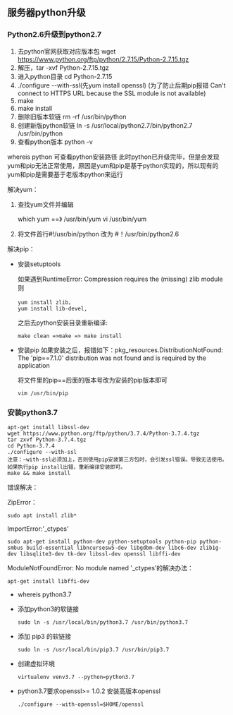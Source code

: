 ## 服务器python升级
### Python2.6升级到python2.7

1. 去python官网获取对应版本包
wget https://www.python.org/ftp/python/2.7.15/Python-2.7.15.tgz
2. 解压，tar -xvf  Python-2.7.15.tgz
3. 进入python目录 cd Python-2.7.15
4. ./configure --with-ssl(先yum install openssl)
(为了防止后期pip报错
Can’t connect to HTTPS URL because the SSL module is not available)
5. make
6. make install
7. 删除旧版本软链 rm -rf /usr/bin/python
8. 创建新版python软链 ln -s /usr/local/python2.7/bin/python2.7 /usr/bin/python
9. 查看python版本 python -v

whereis python 可查看python安装路径
此时python已升级完毕，但是会发现yum和pip无法正常使用，原因是yum和pip是基于python实现的，所以现有的yum和pip是需要基于老版本python来运行

解决yum：
1. 查找yum文件并编辑
 
     which yum  ==》 /usr/bin/yum
     vi /usr/bin/yum 
2. 将文件首行#!/usr/bin/python 改为 #！/usr/bin/python2.6

解决pip：
- 安装setuptools

    如果遇到RuntimeError: Compression requires the (missing) zlib module
则 
        
      yum install zlib， 
      yum install lib-devel,
    之后去python安装目录重新编译:
        
      make clean =>make => make install
-  安装pip
如果安装之后，报错如下：pkg_resources.DistributionNotFound: The 'pip==7.1.0' distribution was not found and is required by the application

    将文件里的pip==后面的版本号改为安装的pip版本即可
        
       vim /usr/bin/pip 


### 安装python3.7
    apt-get install libssl-dev
    wget https://www.python.org/ftp/python/3.7.4/Python-3.7.4.tgz
    tar zxvf Python-3.7.4.tgz
    cd Python-3.7.4
    ./configure --with-ssl 
    注意：–with-ssl必须加上，否则使用pip安装第三方包时，会引发ssl错误。导致无法使用。如果执行pip install出错，重新编译安装即可。
    make && make install
错误解决：

ZipError：
    
    sudo apt install zlib*
ImportError:'_ctypes'

    sudo apt-get install python-dev python-setuptools python-pip python-smbus build-essential libncursesw5-dev libgdbm-dev libc6-dev zlib1g-dev libsqlite3-dev tk-dev libssl-dev openssl libffi-dev
ModuleNotFoundError: No module named '_ctypes’的解决办法：
    
    apt-get install libffi-dev
    
- whereis python3.7
- 添加python3的软链接 

      sudo ln -s /usr/local/bin/python3.7 /usr/bin/python3.7 
- 添加 pip3 的软链接 
    
      sudo ln -s /usr/local/bin/pip3.7 /usr/bin/pip3.7

- 创建虚拟环境
    
      virtualenv venv3.7 --python=python3.7
- python3.7要求openssl>= 1.0.2 安装高版本openssl
    
      ./configure --with-openssl=$HOME/openssl
